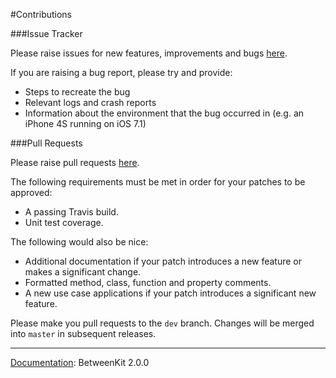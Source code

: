 #Contributions###Issue TrackerPlease raise issues for new features, improvements and bugs [here](https://github.com/ice3-software/between-kit/issues). If you are raising a bug report, please try and provide:- Steps to recreate the bug- Relevant logs and crash reports- Information about the environment that the bug occurred in (e.g. an iPhone 4S running on iOS 7.1)###Pull RequestsPlease raise pull requests [here](https://github.com/ice3-software/between-kit/pulls).The following requirements must be met in order for your patches to be approved:- A passing Travis build.- Unit test coverage.The following would also be nice:- Additional documentation if your patch introduces a new feature or makes a significant change.- Formatted method, class, function and property comments.- A new use case applications if your patch introduces a significant new feature.Please make you pull requests to the `dev` branch. Changes will be merged into `master` in subsequent releases.___<u>Documentation</u>: BetweenKit 2.0.0
